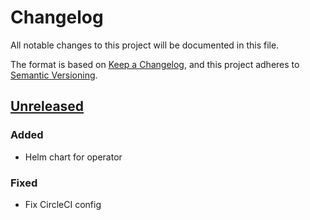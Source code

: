 # Changelog

All notable changes to this project will be documented in this file.

The format is based on [Keep a Changelog](https://keepachangelog.com/en/1.0.0/),
and this project adheres to [Semantic Versioning](https://semver.org/spec/v2.0.0.html).



## [Unreleased]

### Added

- Helm chart for operator

### Fixed
- Fix CircleCI config

[Unreleased]: https://github.com/giantswarm/teleport-operator/tree/main

